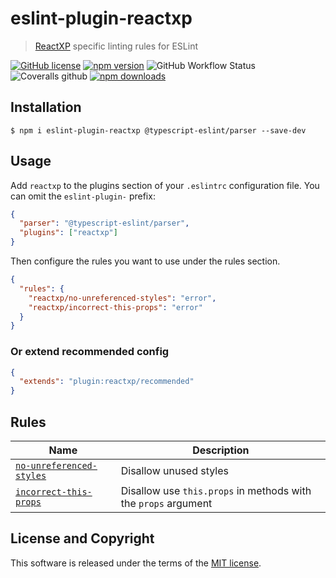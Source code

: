 # eslint-plugin-reactxp

> [ReactXP](https://github.com/microsoft/reactxp) specific linting rules for ESLint

[![GitHub license](https://img.shields.io/badge/license-MIT-blue.svg?style=flat-square)](https://github.com/a-tarasyuk/eslint-plugin-reactxp/blob/master/LICENSE) [![npm version](https://img.shields.io/npm/v/eslint-plugin-reactxp.svg?style=flat-square)](https://www.npmjs.com/package/eslint-plugin-reactxp) ![GitHub Workflow Status](https://img.shields.io/github/workflow/status/a-tarasyuk/eslint-plugin-reactxp/main?style=flat-square) ![Coveralls github](https://img.shields.io/coveralls/github/a-tarasyuk/eslint-plugin-reactxp?style=flat-square) [![npm downloads](https://img.shields.io/npm/dm/eslint-plugin-reactxp.svg?style=flat-square)](https://www.npmjs.com/package/eslint-plugin-reactxp)

## Installation

```
$ npm i eslint-plugin-reactxp @typescript-eslint/parser --save-dev
```

## Usage

Add `reactxp` to the plugins section of your `.eslintrc` configuration file. You can omit the `eslint-plugin-` prefix:

```json
{
  "parser": "@typescript-eslint/parser",
  "plugins": ["reactxp"]
}
```

Then configure the rules you want to use under the rules section.

```json
{
  "rules": {
    "reactxp/no-unreferenced-styles": "error",
    "reactxp/incorrect-this-props": "error"
  }
}
```

### Or extend recommended config

```json
{
  "extends": "plugin:reactxp/recommended"
}
```

## Rules

| Name                                                               | Description                                                    |
| ------------------------------------------------------------------ | -------------------------------------------------------------- |
| [`no-unreferenced-styles`](./docs/rules/no-unreferenced-styles.md) | Disallow unused styles                                         |
| [`incorrect-this-props`](./docs/rules/incorrect-this-props.md)     | Disallow use `this.props` in methods with the `props` argument |

## License and Copyright

This software is released under the terms of the [MIT license](https://github.com/a-tarasyuk/eslint-plugin-reactxp/blob/master/LICENSE.md).
